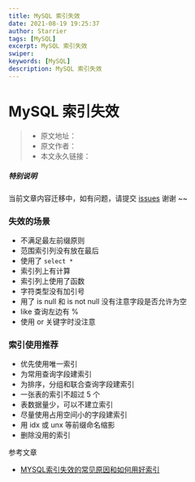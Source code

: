```yaml
---
title: MySQL 索引失效
date: 2021-08-19 19:25:37
author: Starrier
tags: [MySQL]
excerpt: MySQL 索引失效
swiper:
keywords: [MySQL]
description: MySQL 索引失效
---
```


# MySQL 索引失效

> * 原文地址：[]()
> * 原文作者：[]()
> * 本文永久链接：[]()

##### **特别说明**

当前文章内容迁移中，如有问题，请提交 [issues](https://github.com/Starrier/starrier.github.io/issues) 谢谢 ~~


### 失效的场景

- 不满足最左前缀原则
- 范围索引列没有放在最后
- 使用了 `select *`
- 索引列上有计算
- 索引列上使用了函数
- 字符类型没有加引号
- 用了 is null 和 is not null 没有注意字段是否允许为空
- like 查询左边有 %
- 使用 or 关键字时没注意

### 索引使用推荐

- 优先使用唯一索引
- 为常用查询字段建索引
- 为排序，分组和联合查询字段建索引
- 一张表的索引不超过 5 个
- 表数据量少，可以不建立索引
- 尽量使用占用空间小的字段建索引
- 用 idx 或 unx 等前缀命名缩影
- 删除没用的索引

参考文章

- [MYSQL索引失效的常见原因和如何用好索引](https://www.cnblogs.com/technologykai/articles/14172224.html)  
